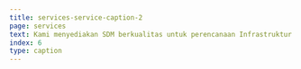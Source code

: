 ```yaml
---
title: services-service-caption-2
page: services
text: Kami menyediakan SDM berkualitas untuk perencanaan Infrastruktur. Kelistrikan di Sektor Bisnis, Industri, dan Sistem Kompleks lainnya. Tim Profesional kami siap memberikan layanan terbaik sesuai kebutuhan.
index: 6
type: caption
---
```


